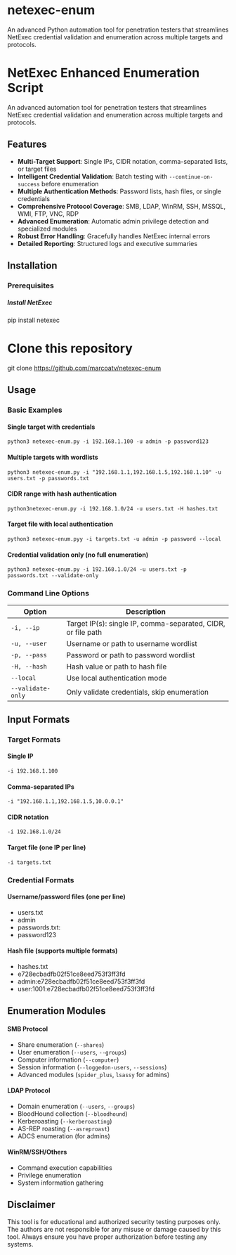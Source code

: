 # netexec-enum
An advanced Python automation tool for penetration testers that streamlines NetExec credential validation and enumeration across multiple targets and protocols.

# NetExec Enhanced Enumeration Script

An advanced automation tool for penetration testers that streamlines NetExec credential validation and enumeration across multiple targets and protocols.

## Features

- **Multi-Target Support**: Single IPs, CIDR notation, comma-separated lists, or target files
- **Intelligent Credential Validation**: Batch testing with `--continue-on-success` before enumeration
- **Multiple Authentication Methods**: Password lists, hash files, or single credentials
- **Comprehensive Protocol Coverage**: SMB, LDAP, WinRM, SSH, MSSQL, WMI, FTP, VNC, RDP
- **Advanced Enumeration**: Automatic admin privilege detection and specialized modules
- **Robust Error Handling**: Gracefully handles NetExec internal errors
- **Detailed Reporting**: Structured logs and executive summaries

## Installation

### Prerequisites
##### Install NetExec
pip install netexec

# Clone this repository
git clone https://github.com/marcoatv/netexec-enum

## Usage

### Basic Examples

#### Single target with credentials
`python3 netexec-enum.py -i 192.168.1.100 -u admin -p password123`

#### Multiple targets with wordlists
`python3 netexec-enum.py -i "192.168.1.1,192.168.1.5,192.168.1.10" -u users.txt -p passwords.txt`

#### CIDR range with hash authentication
`python3netexec-enum.py -i 192.168.1.0/24 -u users.txt -H hashes.txt`

#### Target file with local authentication
`python3 netexec-enum.pyy -i targets.txt -u admin -p password --local`

#### Credential validation only (no full enumeration)
`python3 netexec-enum.py -i 192.168.1.0/24 -u users.txt -p passwords.txt --validate-only`

### Command Line Options

| Option | Description |
|--------|-------------|
| `-i, --ip` | Target IP(s): single IP, comma-separated, CIDR, or file path |
| `-u, --user` | Username or path to username wordlist |
| `-p, --pass` | Password or path to password wordlist |
| `-H, --hash` | Hash value or path to hash file |
| `--local` | Use local authentication mode |
| `--validate-only` | Only validate credentials, skip enumeration |

## Input Formats

### Target Formats
#### Single IP
`-i 192.168.1.100`

#### Comma-separated IPs
`-i "192.168.1.1,192.168.1.5,10.0.0.1"`

#### CIDR notation
`-i 192.168.1.0/24`

#### Target file (one IP per line)
`-i targets.txt`

### Credential Formats
#### Username/password files (one per line)
- users.txt
- admin
- passwords.txt:
- password123

#### Hash file (supports multiple formats)
- hashes.txt
- e728ecbadfb02f51ce8eed753f3ff3fd
- admin:e728ecbadfb02f51ce8eed753f3ff3fd
- user:1001:e728ecbadfb02f51ce8eed753f3ff3fd

## Enumeration Modules

#### SMB Protocol
- Share enumeration (`--shares`)
- User enumeration (`--users`, `--groups`)
- Computer information (`--computer`)
- Session information (`--loggedon-users`, `--sessions`)
- Advanced modules (`spider_plus`, `lsassy` for admins)

#### LDAP Protocol
- Domain enumeration (`--users`, `--groups`)
- BloodHound collection (`--bloodhound`)
- Kerberoasting (`--kerberoasting`)
- AS-REP roasting (`--asreproast`)
- ADCS enumeration (for admins)

#### WinRM/SSH/Others
- Command execution capabilities
- Privilege enumeration
- System information gathering

## Disclaimer

This tool is for educational and authorized security testing purposes only. The authors are not responsible for any misuse or damage caused by this tool. Always ensure you have proper authorization before testing any systems.
